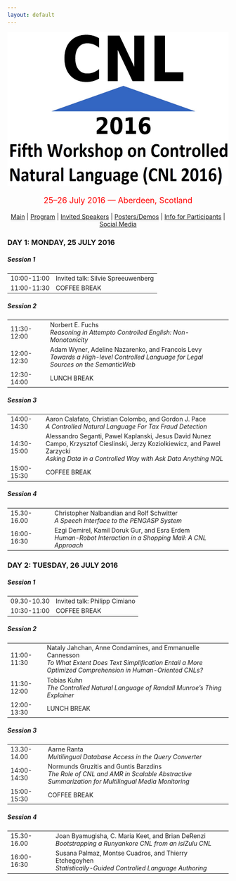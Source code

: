 ```yaml
---
layout: default
---
```

<p align="middle">
<img src="logo3.jpg" width="650" height="350"/>
</p>
<p align="middle" style="color:red; font-size:130%">25–26 July 2016 — Aberdeen, Scotland</p>
<p class="tabs" align="middle">
<a href="cnl2016.html">Main</a> | <a href="cnl2016program.html">Program</a> | <a href="cnl2016speakers.html">Invited Speakers</a> | <a href="cnl2016pd.html">Posters/Demos</a> | <a href="cnl2016info.html">Info for Participants</a> | <a href="cnl2016SM.html">Social Media</a> 
</p>
<body>

<h3>DAY 1: MONDAY, 25 JULY 2016</h3>

<h5>Session 1</h5>

<table style="border: none; border-collapse: collapse;" border="0" cellspacing="0" cellpadding="0" width="100%" align="center">
<tr><td class="time">10:00-11:00 </td><td>Invited talk: Silvie Spreeuwenberg</td></tr>
<tr><td class="time">11:00-11:30 </td><td>COFFEE BREAK</td></tr>
</table>

<h5>Session 2</h5>

<table style="border: none; border-collapse: collapse;" border="0" cellspacing="0" cellpadding="0" width="100%" align="center">
<tr><td class="time">11:30-12:00 </td><td>Norbert E. Fuchs<br/><em>Reasoning in Attempto Controlled English: Non-Monotonicity</em></td></tr>
<tr><td class="time">12:00-12:30 </td><td>Adam Wyner, Adeline Nazarenko, and Francois Levy<br/><em>Towards a High-level Controlled Language for Legal Sources on the SemanticWeb</em></td></tr>
<tr><td class="time">12:30-14:00 </td><td>LUNCH BREAK</td></tr>
</table>


<h5>Session 3</h5>

<table style="border: none; border-collapse: collapse;" border="0" cellspacing="0" cellpadding="0" width="100%" align="center">
<tr><td class="time">14:00-14:30 </td><td>Aaron Calafato, Christian Colombo, and Gordon J. Pace
<br/><em>A Controlled Natural Language For Tax Fraud Detection </em></td></tr>
<tr><td class="time">14:30-15:00 </td><td>Alessandro Seganti, Pawel Kaplanski, Jesus David Nunez Campo, Krzysztof Cieslinski, Jerzy Koziolkiewicz, and Pawel Zarzycki<br/><em>Asking Data in a Controlled Way with Ask Data Anything NQL
</em></td></tr>
<tr><td class="time">15:00-15:30 </td><td>COFFEE BREAK</td></tr>
</table>

<h5>Session 4</h5>

<table style="border: none; border-collapse: collapse;" border="0" cellspacing="0" cellpadding="0" width="100%" align="center">
<tr><td class="time">15.30-16.00 </td><td>Christopher Nalbandian and Rolf Schwitter<br/><em>A Speech Interface to the PENGASP System
 </em></td></tr>
<tr><td class="time">16:00-16:30 </td><td>Ezgi Demirel, Kamil Doruk Gur, and Esra Erdem<br/><em>Human-Robot Interaction in a Shopping Mall: A CNL Approach</em></td></tr>
</table>

<h3>DAY 2: TUESDAY, 26 JULY 2016</h3>

<h5>Session 1</h5>

<table style="border: none; border-collapse: collapse;" border="0" cellspacing="0" cellpadding="0" width="100%" align="center">
<tr><td class="time">09.30-10.30  </td><td>Invited talk: Philipp Cimiano</td></tr>
<tr><td class="time">10:30-11:00 </td><td>COFFEE BREAK</td></tr>
</table>

<h5>Session 2</h5>

<table style="border: none; border-collapse: collapse;" border="0" cellspacing="0" cellpadding="0" width="100%" align="center">
<tr><td class="time">11:00-11:30</td><td>Nataly Jahchan, Anne Condamines, and Emmanuelle Cannesson<br/><em>To What Extent Does Text Simplification Entail a More Optimized Comprehension in Human-Oriented CNLs?</em></td></tr>
<tr><td class="time">11:30-12:00 </td><td>Tobias Kuhn<br/><em>The Controlled Natural Language of Randall Munroe’s Thing Explainer
</em></td></tr>
<tr><td class="time">12:00-13:30 </td><td>LUNCH BREAK</td></tr>
</table>


<h5>Session 3</h5>

<table style="border: none; border-collapse: collapse;" border="0" cellspacing="0" cellpadding="0" width="100%" align="center">
<tr><td class="time">13.30-14.00 </td><td>Aarne Ranta<br/><em>Multilingual Database Access in the Query Converter </em></td></tr>
<tr><td class="time">14:00-14:30</td><td>Normunds Gruzitis and Guntis Barzdins<br/><em>The Role of CNL and AMR in Scalable Abstractive Summarization for Multilingual Media Monitoring</em></td></tr>
<tr><td class="time">15:00-15:30 </td><td>COFFEE BREAK</td></tr>
</table>

<h5>Session 4</h5>

<table style="border: none; border-collapse: collapse;" border="0" cellspacing="0" cellpadding="0" width="100%" align="center">
<tr><td class="time">15.30-16.00 </td><td>Joan Byamugisha, C. Maria Keet, and Brian DeRenzi<br/><em>Bootstrapping a Runyankore CNL from an isiZulu CNL </em></td></tr>
<tr><td class="time">16:00-16:30 </td><td>Susana Palmaz, Montse Cuadros, and Thierry Etchegoyhen<br/><em>Statistically-Guided Controlled Language Authoring</em></td></tr>
</table>


</body>
